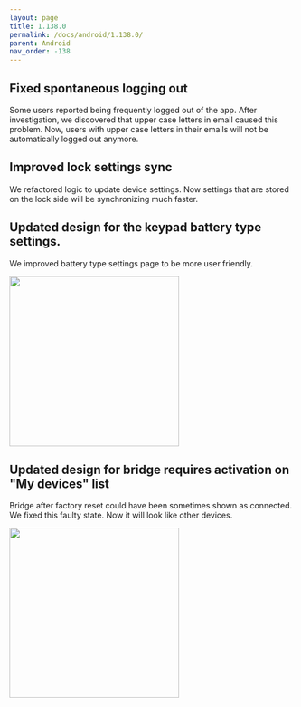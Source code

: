 ```yaml
---
layout: page
title: 1.138.0
permalink: /docs/android/1.138.0/
parent: Android
nav_order: -138
---
```


## Fixed spontaneous logging out
Some users reported being frequently logged out of the app. After investigation, we discovered that upper case letters in email caused this problem. Now, users with upper case letters in their emails will not be automatically logged out anymore.

## Improved lock settings sync
We refactored logic to update device settings. Now settings that are stored on the lock side will be synchronizing much faster.

## Updated design for the keypad battery type settings.
We improved battery type settings page to be more user friendly.

<img src="/tedee-release-notes/docs/android/assets/138_1.png" width="300">

## Updated design for bridge requires activation on "My devices" list
Bridge after factory reset could have been sometimes shown as connected. We fixed this faulty state. Now it will look like other devices.

<img src="/tedee-release-notes/docs/android/assets/138_2.png" width="300">